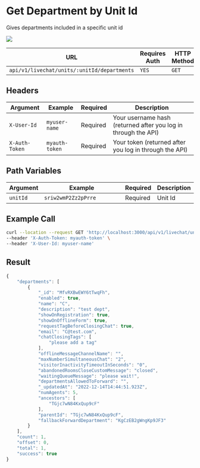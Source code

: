 # Get Department by Unit Id

Gives departments included in a specific unit id

![](../../../../../../../.gitbook/assets/enterprise.jpg)

<table><thead><tr><th width="463.3333333333333">URL</th><th>Requires Auth</th><th>HTTP Method</th></tr></thead><tbody><tr><td><code>api/v1/livechat/units/:unitId/departments</code></td><td><code>YES</code></td><td><code>GET</code></td></tr></tbody></table>

## Headers

| Argument       | Example        | Required | Description                                                    |
| -------------- | -------------- | -------- | -------------------------------------------------------------- |
| `X-User-Id`    | `myuser-name`  | Required | Your username hash (returned after you log in through the API) |
| `X-Auth-Token` | `myauth-token` | Required | Your token (returned after you log in through the API)         |

## Path Variables

<table><thead><tr><th>Argument</th><th width="227">Example</th><th>Required</th><th>Description</th></tr></thead><tbody><tr><td><code>unitId</code></td><td><code>sriw2wmP2Zz2pPrre</code></td><td>Required</td><td>Unit Id</td></tr></tbody></table>

## Example Call

```bash
curl --location --request GET 'http://localhost:3000/api/v1/livechat/units/TGjc7wN84KxQup9cF/departments' \
--header 'X-Auth-Token: myauth-token' \
--header 'X-User-Id: myuser-name'
```

## Result

```javascript
{
    "departments": [
        {
            "_id": "MfvRXBwEWY6tTwqFh",
            "enabled": true,
            "name": "C",
            "description": "test dept",
            "showOnRegistration": true,
            "showOnOfflineForm": true,
            "requestTagBeforeClosingChat": true,
            "email": "C@test.com",
            "chatClosingTags": [
                "please add a tag"
            ],
            "offlineMessageChannelName": "",
            "maxNumberSimultaneousChat": "2",
            "visitorInactivityTimeoutInSeconds": "0",
            "abandonedRoomsCloseCustomMessage": "closed",
            "waitingQueueMessage": "please wait!",
            "departmentsAllowedToForward": "",
            "_updatedAt": "2022-12-14T14:44:51.923Z",
            "numAgents": 5,
            "ancestors": [
                "TGjc7wN84KxQup9cF"
            ],
            "parentId": "TGjc7wN84KxQup9cF",
            "fallbackForwardDepartment": "KgCzEB2gWngKp9JF3"
        }
    ],
    "count": 1,
    "offset": 0,
    "total": 1,
    "success": true
}
```
